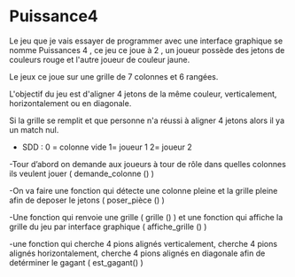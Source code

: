 # Puissance4
Le jeu que je vais essayer de programmer avec une interface graphique se nomme Puissances 4 , ce jeu ce joue à 2 , un joueur possède des jetons de couleurs rouge et l'autre joueur de couleur jaune.

Le jeux ce joue sur une grille de 7 colonnes et 6 rangées.

L'objectif du jeu est d'aligner 4 jetons de la même couleur, verticalement, horizontalement ou en diagonale.

Si la grille se remplit et que personne n'a réussi à aligner 4 jetons alors il ya un match nul.

- SDD : 
   0 = colonne vide 
   1= joueur 1 
   2= joueur 2

-Tour d’abord on demande aux joueurs à tour de rôle dans quelles colonnes ils veulent  jouer ( demande_colonne () )

-On va faire une fonction qui détecte une colonne pleine et la grille pleine afin de deposer le jetons ( poser_pièce () )

-Une fonction qui renvoie une grille ( grille () ) et une fonction qui affiche la grille du jeu par interface graphique ( affiche_grille () )

-une fonction qui cherche 4 pions alignés verticalement, cherche 4 pions  alignés horizontalement, cherche 4 pions  alignés en diagonale afin de detérminer le gagant  ( est_gagant() )

